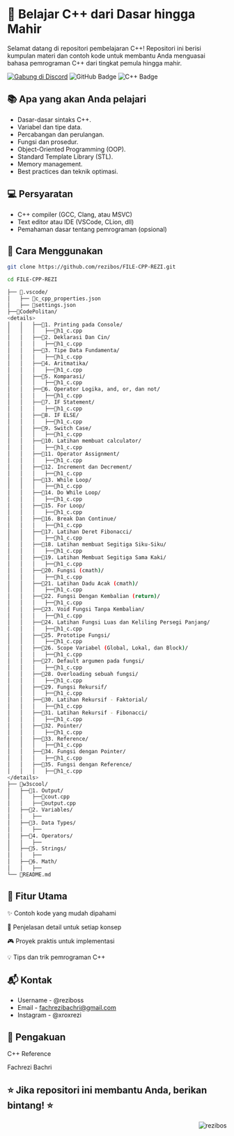 # 🚀 Belajar C++ dari Dasar hingga Mahir
Selamat datang di repositori pembelajaran C++! Repositori ini berisi kumpulan materi dan contoh kode untuk membantu Anda menguasai bahasa pemrograman C++ dari tingkat pemula hingga mahir.

[![Gabung di Discord](https://img.shields.io/badge/Discord-Gabung%20di%20Discord-7289da?style=for-the-badge&logo=discord)](https://discord.gg/4bDyzhvc) <img src="https://img.shields.io/badge/GitHub-181717?style=for-the-badge&logo=github&logoColor=white" alt="GitHub Badge"/> <img src="https://img.shields.io/badge/C++-00599C?style=for-the-badge&logo=c%2B%2B&logoColor=white" alt="C++ Badge"/>

## 📚 Apa yang akan Anda pelajari
- Dasar-dasar sintaks C++.
- Variabel dan tipe data.
- Percabangan dan perulangan.
- Fungsi dan prosedur.
- Object-Oriented Programming (OOP).
- Standard Template Library (STL).
- Memory management.
- Best practices dan teknik optimasi.

## 💻 Persyaratan
- C++ compiler (GCC, Clang, atau MSVC)
- Text editor atau IDE (VSCode, CLion, dll)
- Pemahaman dasar tentang pemrograman (opsional)

## 🎯 Cara Menggunakan
```sh
git clone https://github.com/rezibos/FILE-CPP-REZI.git
```

```sh
cd FILE-CPP-REZI
```

```sh
├── 📂.vscode/
│   ├── 📄c_cpp_properties.json
│   ├── 📄settings.json
├──📂CodePolitan/
<details>
│   │   ├──📂1. Printing pada Console/
│   │   │   ├──📄h1_c.cpp
│   │   ├──📂2. Deklarasi Dan Cin/
│   │   │   ├──📄h1_c.cpp
│   │   ├──📂3. Tipe Data Fundamenta/
│   │   │   ├──📄h1_c.cpp
│   │   ├──📂4. Aritmatika/
│   │   │   ├──📄h1_c.cpp
│   │   ├──📂5. Komparasi/
│   │   │   ├──📄h1_c.cpp
│   │   ├──📂6. Operator Logika, and, or, dan not/
│   │   │   ├──📄h1_c.cpp
│   │   ├──📂7. IF Statement/
│   │   │   ├──📄h1_c.cpp
│   │   ├──📂8. IF ELSE/
│   │   │   ├──📄h1_c.cpp
│   │   ├──📂9. Switch Case/
│   │   │   ├──📄h1_c.cpp
│   │   ├──📂10. Latihan membuat calculator/
│   │   │   ├──📄h1_c.cpp
│   │   ├──📂11. Operator Assignment/
│   │   │   ├──📄h1_c.cpp
│   │   ├──📂12. Increment dan Decrement/
│   │   │   ├──📄h1_c.cpp
│   │   ├──📂13. While Loop/
│   │   │   ├──📄h1_c.cpp
│   │   ├──📂14. Do While Loop/
│   │   │   ├──📄h1_c.cpp
│   │   ├──📂15. For Loop/
│   │   │   ├──📄h1_c.cpp
│   │   ├──📂16. Break Dan Continue/
│   │   │   ├──📄h1_c.cpp
│   │   ├──📂17. Latihan Deret Fibonacci/
│   │   │   ├──📄h1_c.cpp
│   │   ├──📂18. Latihan membuat Segitiga Siku-Siku/
│   │   │   ├──📄h1_c.cpp
│   │   ├──📂19. Latihan Membuat Segitiga Sama Kaki/
│   │   │   ├──📄h1_c.cpp
│   │   ├──📂20. Fungsi (cmath)/
│   │   │   ├──📄h1_c.cpp
│   │   ├──📂21. Latihan Dadu Acak (cmath)/
│   │   │   ├──📄h1_c.cpp
│   │   ├──📂22. Fungsi Dengan Kembalian (return)/
│   │   │   ├──📄h1_c.cpp
│   │   ├──📂23. Void Fungsi Tanpa Kembalian/
│   │   │   ├──📄h1_c.cpp
│   │   ├──📂24. Latihan Fungsi Luas dan Keliling Persegi Panjang/
│   │   │   ├──📄h1_c.cpp
│   │   ├──📂25. Prototipe Fungsi/
│   │   │   ├──📄h1_c.cpp
│   │   ├──📂26. Scope Variabel (Global, Lokal, dan Block)/
│   │   │   ├──📄h1_c.cpp
│   │   ├──📂27. Default argumen pada fungsi/
│   │   │   ├──📄h1_c.cpp
│   │   ├──📂28. Overloading sebuah fungsi/
│   │   │   ├──📄h1_c.cpp
│   │   ├──📂29. Fungsi Rekursif/
│   │   │   ├──📄h1_c.cpp
│   │   ├──📂30. Latihan Rekursif - Faktorial/
│   │   │   ├──📄h1_c.cpp
│   │   ├──📂31. Latihan Rekursif - Fibonacci/
│   │   │   ├──📄h1_c.cpp
│   │   ├──📂32. Pointer/
│   │   │   ├──📄h1_c.cpp
│   │   ├──📂33. Reference/
│   │   │   ├──📄h1_c.cpp
│   │   ├──📂34. Fungsi dengan Pointer/
│   │   │   ├──📄h1_c.cpp
│   │   ├──📂35. Fungsi dengan Reference/
│   │   │   ├──📄h1_c.cpp
</details>
├── 📂w3scool/
│   ├──📂1. Output/
│   │   ├──📄cout.cpp
│   │   ├──📄output.cpp
│   ├──📂2. Variables/
│   │   ├──
│   ├──📂3. Data Types/
│   │   ├──
│   ├──📂4. Operators/
│   │   ├──
│   ├──📂5. Strings/
│   │   ├──
│   ├──📂6. Math/
│   │   ├──
└── 📄README.md
```

## 🌟 Fitur Utama
✨ Contoh kode yang mudah dipahami

📝 Penjelasan detail untuk setiap konsep

🎮 Proyek praktis untuk implementasi

💡 Tips dan trik pemrograman C++

## 📬 Kontak
- Username - @reziboss
- Email - fachrezibachri@gmail.com
- Instagram - @xroxrezi

## 🙏 Pengakuan
C++ Reference

Fachrezi Bachri

## ⭐️ Jika repositori ini membantu Anda, berikan bintang! ⭐️

<img align="right" src="https://komarev.com/ghpvc/?username=rezibos&label=GITHUB%20VIEWS&color=grey&style=for-the-badge" alt="rezibos" />